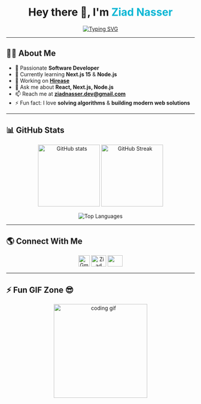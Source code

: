 <h1 align="center">
  Hey there 👋, I'm <span style="color:#06b6d4;">Ziad Nasser</span>
</h1>

<!-- Typing Effect -->
<p align="center">
  <a href="https://git.io/typing-svg">
    <img src="https://readme-typing-svg.herokuapp.com?font=Fira+Code&size=22&pause=1000&center=true&vCenter=true&width=600&lines=A+passionate+Software+Developer+%F0%9F%9A%80;React.js+%7C+Next.js+%7C+Node.js;Building+Modern+Responsive+Web+Apps;Always+Learning+New+Technologies+%F0%9F%92%AA" alt="Typing SVG" />
  </a>
</p>

---

## 👨‍💻 **About Me**
- 🚀 Passionate **Software Developer**
- 🌱 Currently learning **Next.js 15** & **Node.js**
- 🔭 Working on **[Hirease](https://github.com/Hirease)**
- 💬 Ask me about **React, Next.js, Node.js**
- 📫 Reach me at **ziadnasser.dev@gmail.com**
- ⚡ Fun fact: I love **solving algorithms** & **building modern web solutions**

---

## 📊 **GitHub Stats**

<p align="center">
  <img src="https://github-readme-stats.vercel.app/api?username=Ziad-Nasser&show_icons=true&theme=tokyonight" alt="GitHub stats" height="165" />
  <img src="https://github-readme-streak-stats-salesp07.vercel.app/?user=Ziad-Nasser&theme=tokyonight&hide_border=true" alt="GitHub Streak" height="165" />

</p>

<p align="center">
  <img src="https://github-readme-stats.vercel.app/api/top-langs/?username=Ziad-Nasser&layout=compact&theme=tokyonight" alt="Top Languages" />
</p>

---

## 🌎 **Connect With Me**
<p align="center">
  <a href="mailto:ziadnasser.dev@gmail.com"><img src="https://cdn.jsdelivr.net/npm/simple-icons@v9/icons/gmail.svg" alt="Gmail" width="30" height="30"/></a>
  <a href="https://www.linkedin.com/in/ziadnasser-dev"><img src="https://raw.githubusercontent.com/rahuldkjain/github-profile-readme-generator/master/src/images/icons/Social/linked-in-alt.svg" height="30" width="40"  alt="Ziad Nasser" /></a>
  <a href="https://github.com/Ziad-Nasser"><img src="https://raw.githubusercontent.com/rahuldkjain/github-profile-readme-generator/master/src/images/icons/Social/github.svg" height="30" width="40" /></a>
</p>

---

## ⚡ Fun GIF Zone 😎
<p align="center">
  <img src="https://media.giphy.com/media/M9gbBd9nbDrOTu1Mqx/giphy.gif" width="250" alt="coding gif">
</p>
